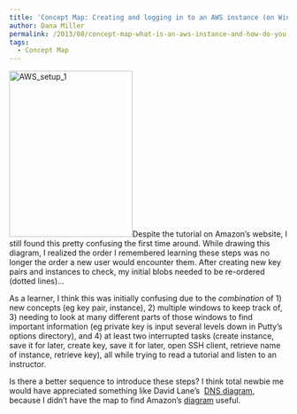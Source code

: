 ```yaml
---
title: 'Concept Map: Creating and logging in to an AWS instance (on Windows)'
author: Dana Miller
permalink: /2013/08/concept-map-what-is-an-aws-instance-and-how-do-you-log-in-on-windows/
tags:
  - Concept Map
---
```

[<img class="aligncenter size-medium wp-image-4064" alt="AWS_setup_1" src="http://teaching.software-carpentry.org/wp-content/uploads/2013/08/AWSsetup1-223x300.jpg" width="223" height="300" />][1]Despite the tutorial on Amazon&#8217;s website, I still found this pretty confusing the first time around. While drawing this diagram, I realized the order I remembered learning these steps was no longer the order a new user would encounter them. After creating new key pairs and instances to check, my initial blobs needed to be re-ordered (dotted lines)&#8230;

As a learner, I think this was initially confusing due to the *combination* of 1) new concepts (eg key pair, instance), 2) multiple windows to keep track of, 3) needing to look at many different parts of those windows to find important information (eg private key is input several levels down in Putty&#8217;s options directory), and 4) at least two interrupted tasks (create instance, save it for later, create key, save it for later, open SSH client, retrieve name of instance, retrieve key), all while trying to read a tutorial and listen to an instructor.

Is there a better sequence to introduce these steps? I think total newbie me would have appreciated something like David Lane&#8217;s  [DNS diagram][2], because I didn&#8217;t have the map to find Amazon&#8217;s [diagram][3] useful.

 [1]: http://teaching.software-carpentry.org/wp-content/uploads/2013/08/AWSsetup1.jpg
 [2]: http://teaching.software-carpentry.org/2013/08/18/concept-map-how-your-computer-uses-dns-to-get-you-xkcd/
 [3]: http://docs.aws.amazon.com/AWSEC2/latest/UserGuide/EC2_GetStarted.html
